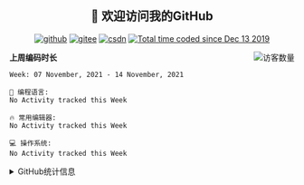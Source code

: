<h2 align="center">👋 欢迎访问我的GitHub</h2>
<p align="center">
  <a href="https://github.com/yeshenzhy"><img src="https://img.shields.io/badge/GitHub-ff79c6" alt="github"></a>
  <a href="https://github.com/yeshenzhy"><img src="https://img.shields.io/badge/Gitee-fe7300" alt="gitee"></a>
  <a href="https://blog.csdn.net/weixin_37680520?spm=1001.2100.3001.5343"><img src="https://img.shields.io/badge/CSDN-cf000e" alt="csdn"></a>
  <a href="https://wakatime.com/@Tian"><img src="https://wakatime.com/badge/user/938325ad-aa1b-4e8a-8efd-04fff7660bd5.svg" alt="Total time coded since Dec 13 2019" /></a>
</p>

<img align='right' src="https://profile-counter.glitch.me/eternidad33/count.svg" alt="访客数量"/>

**上周编码时长**  

<!--START_SECTION:waka-->
```text
Week: 07 November, 2021 - 14 November, 2021

💬 编程语言: 
No Activity tracked this Week

🔥 常用编辑器: 
No Activity tracked this Week

💻 操作系统: 
No Activity tracked this Week

```


<!--END_SECTION:waka-->

<details>
<summary>GitHub统计信息</summary>

<br/>

> 动态太少，不好意思展示
> 
> 下面的GitHub统计信息是来自于[github-readme-stats](https://github.com/yeshenzhy)项目，里边有[中文文档](https://github.com/anuraghazra/github-readme-stats/blob/master/readme_cn.md)

<a href="https://github.com/yeshenzhy">
  <img align="center" src="https://github-readme-stats.anuraghazra1.vercel.app/api?username=eternidad33&show_icons=true" />
</a>
</details>


